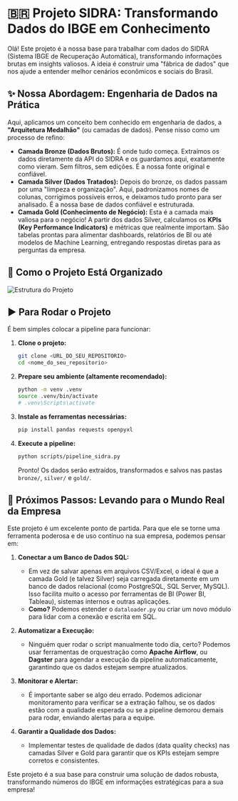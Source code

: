 # 🇧🇷 Projeto SIDRA: Transformando Dados do IBGE em Conhecimento

Olá! Este projeto é a nossa base para trabalhar com dados do SIDRA (Sistema IBGE de Recuperação Automática), transformando informações brutas em insights valiosos. A ideia é construir uma "fábrica de dados" que nos ajude a entender melhor cenários econômicos e sociais do Brasil.

## ✨ Nossa Abordagem: Engenharia de Dados na Prática

Aqui, aplicamos um conceito bem conhecido em engenharia de dados, a **"Arquitetura Medalhão"** (ou camadas de dados). Pense nisso como um processo de refino:

-   **Camada Bronze (Dados Brutos):** É onde tudo começa. Extraímos os dados diretamente da API do SIDRA e os guardamos aqui, exatamente como vieram. Sem filtros, sem edições. É a nossa fonte original e confiável.
-   **Camada Silver (Dados Tratados):** Depois do bronze, os dados passam por uma "limpeza e organização". Aqui, padronizamos nomes de colunas, corrigimos possíveis erros, e deixamos tudo pronto para ser analisado. É a nossa base de dados confiável e estruturada.
-   **Camada Gold (Conhecimento de Negócio):** Esta é a camada mais valiosa para o negócio! A partir dos dados Silver, calculamos os **KPIs (Key Performance Indicators)** e métricas que realmente importam. São tabelas prontas para alimentar dashboards, relatórios de BI ou até modelos de Machine Learning, entregando respostas diretas para as perguntas da empresa.

## 📂 Como o Projeto Está Organizado

![Estrutura do Projeto](https://cdn.abacus.ai/images/765938c5-374d-4645-b237-e2ac033a7d34.png)


## ▶️ Para Rodar o Projeto

É bem simples colocar a pipeline para funcionar:

1.  **Clone o projeto:**
    ```bash
    git clone <URL_DO_SEU_REPOSITORIO>
    cd <nome_do_seu_repositorio>
    ```
2.  **Prepare seu ambiente (altamente recomendado):**
    ```bash
    python -m venv .venv
    source .venv/bin/activate  
    # .venv\Scripts\activate   
    ```
3.  **Instale as ferramentas necessárias:**
    ```bash
    pip install pandas requests openpyxl
    ```
4.  **Execute a pipeline:**
    ```bash
    python scripts/pipeline_sidra.py
    ```
    Pronto! Os dados serão extraídos, transformados e salvos nas pastas `bronze/`, `silver/` e `gold/`.

## 🚀 Próximos Passos: Levando para o Mundo Real da Empresa

Este projeto é um excelente ponto de partida. Para que ele se torne uma ferramenta poderosa e de uso contínuo na sua empresa, podemos pensar em:

1.  **Conectar a um Banco de Dados SQL:**
    -   Em vez de salvar apenas em arquivos CSV/Excel, o ideal é que a camada Gold (e talvez Silver) seja carregada diretamente em um banco de dados relacional (como PostgreSQL, SQL Server, MySQL). Isso facilita muito o acesso por ferramentas de BI (Power BI, Tableau), sistemas internos e outras aplicações.
    -   **Como?** Podemos estender o `dataloader.py` ou criar um novo módulo para lidar com a conexão e escrita em SQL.

2.  **Automatizar a Execução:**
    -   Ninguém quer rodar o script manualmente todo dia, certo? Podemos usar ferramentas de orquestração como **Apache Airflow**, ou **Dagster** para agendar a execução da pipeline automaticamente, garantindo que os dados estejam sempre atualizados.

3.  **Monitorar e Alertar:**
    -   É importante saber se algo deu errado. Podemos adicionar monitoramento para verificar se a extração falhou, se os dados estão com a qualidade esperada ou se a pipeline demorou demais para rodar, enviando alertas para a equipe.

4.  **Garantir a Qualidade dos Dados:**
    -   Implementar testes de qualidade de dados (data quality checks) nas camadas Silver e Gold para garantir que os KPIs estejam sempre corretos e consistentes.

Este projeto é a sua base para construir uma solução de dados robusta, transformando números do IBGE em informações estratégicas para a sua empresa!
